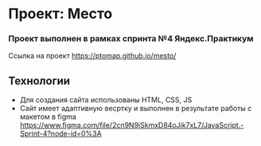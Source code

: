 # Проект: Место

### Проект выполнен в рамках спринта №4 Яндекс.Практикум

Ссылка на проект https://ptomap.github.io/mesto/

## Технологии
* Для создания сайта использованы HTML, CSS, JS
* Сайт имеет адаптивную весртку и выполнен в результате работы с макетом в figma https://www.figma.com/file/2cn9N9jSkmxD84oJik7xL7/JavaScript.-Sprint-4?node-id=0%3A
